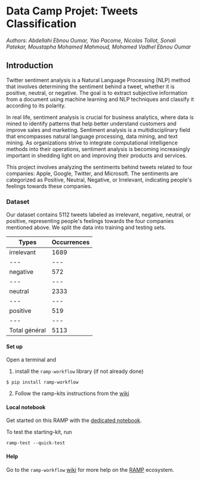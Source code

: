 # Data Camp Projet: Tweets Classification


_Authors: Abdellahi Ebnou Oumar, Yao Pacome, Nicolas Tollot, Sonali Patekar, Moustapha Mohamed Mahmoud, Mohamed Vadhel Ebnou Oumar_

## Introduction

Twitter sentiment analysis is a Natural Language Processing (NLP) method that involves determining the sentiment behind a tweet, whether it is positive, neutral, or negative. The goal is to extract subjective information from a document using machine learning and NLP techniques and classify it according to its polarity.

In real life, sentiment analysis is crucial for business analytics, where data is mined to identify patterns that help better understand customers and improve sales and marketing. Sentiment analysis is a multidisciplinary field that encompasses natural language processing, data mining, and text mining. As organizations strive to integrate computational intelligence methods into their operations, sentiment analysis is becoming increasingly important in shedding light on and improving their products and services.

This project involves analyzing the sentiments behind tweets related to four companies: Apple, Google, Twitter, and Microsoft. The sentiments are categorized as Positive, Neutral, Negative, or Irrelevant, indicating people's feelings towards these companies.

### Dataset
Our dataset contains 5112 tweets labeled as irrelevant, negative, neutral, or positive, representing people's feelings towards the four companies mentioned above. We split the data into training and testing sets.

Types	| Occurrences
--- | ---
irrelevant |	1689
--- | ---
negative	| 572
--- | ---
neutral	| 2333
--- | ---
positive	| 519
--- | ---
Total général |	5113


#### Set up

Open a terminal and

1. install the `ramp-workflow` library (if not already done)
  ```
  $ pip install ramp-workflow
  ```
  
2. Follow the ramp-kits instructions from the [wiki](https://github.com/paris-saclay-cds/ramp-workflow/wiki/Getting-started-with-a-ramp-kit)

#### Local notebook

Get started on this RAMP with the [dedicated notebook](tweets_classification_starting_kit.ipynb).

To test the starting-kit, run


```
ramp-test --quick-test
```


#### Help
Go to the `ramp-workflow` [wiki](https://github.com/paris-saclay-cds/ramp-workflow/wiki) for more help on the [RAMP](https://ramp.studio) ecosystem.



